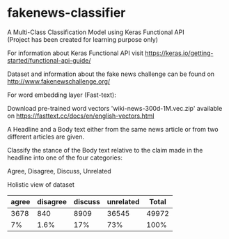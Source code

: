 # fakenews-classifier
A Multi-Class Classification Model using Keras Functional API  
(Project has been created for learning purpose only)

For information about Keras Functional API visit https://keras.io/getting-started/functional-api-guide/

Dataset and information about the fake news challenge can be found on http://www.fakenewschallenge.org/

For word embedding layer (Fast-text):

Download pre-trained word vectors 'wiki-news-300d-1M.vec.zip' available on 
https://fasttext.cc/docs/en/english-vectors.html



A Headline and a Body text either from the same news article or from two different articles are given.

Classify the stance of the Body text relative to the claim made in the headline into one of the four categories:

  Agree,  Disagree,  Discuss,  Unrelated
  
  
Holistic view of dataset

|agree	|disagree	|discuss	|unrelated	| Total | 
|-----  |-------- |  -------|  ---------| ------|
|3678	  |840	    |8909     |	36545	    | 49972 |
|7%	    |1.6%	    |17%	    |73%	      |100%   |





 
